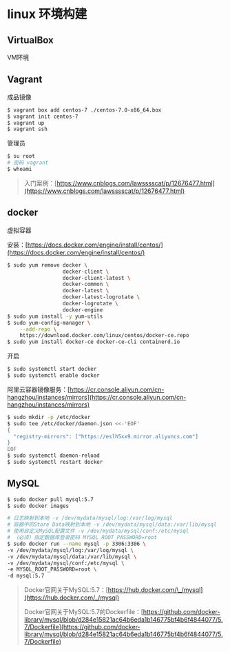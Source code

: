 # linux 环境构建

## VirtualBox

VM环境

## Vagrant

成品镜像

```bash
$ vagrant box add centos-7 ./centos-7.0-x86_64.box
$ vagrant init centos-7
$ vagrant up
$ vagrant ssh
```

管理员

```bash
$ su root
# 密码 vagrant
$ whoami
```

> 入门案例：[https://www.cnblogs.com/lawsssscat/p/12676477.html](https://www.cnblogs.com/lawsssscat/p/12676477.html)

## docker

虚拟容器

安装：[https://docs.docker.com/engine/install/centos/](https://docs.docker.com/engine/install/centos/)

```bash
$ sudo yum remove docker \
                  docker-client \
                  docker-client-latest \
                  docker-common \
                  docker-latest \
                  docker-latest-logrotate \
                  docker-logrotate \
                  docker-engine
$ sudo yum install -y yum-utils
$ sudo yum-config-manager \
    --add-repo \
    https://download.docker.com/linux/centos/docker-ce.repo
$ sudo yum install docker-ce docker-ce-cli containerd.io
```

开启

```bash
$ sudo systemctl start docker
$ sudo systemctl enable docker
```

阿里云容器镜像服务：[https://cr.console.aliyun.com/cn-hangzhou/instances/mirrors](https://cr.console.aliyun.com/cn-hangzhou/instances/mirrors)

```bash
$ sudo mkdir -p /etc/docker
$ sudo tee /etc/docker/daemon.json <<-'EOF'
{
  "registry-mirrors": ["https://eslh5xx9.mirror.aliyuncs.com"]
}
EOF
$ sudo systemctl daemon-reload
$ sudo systemctl restart docker
```

## MySQL

```bash
$ sudo docker pull mysql:5.7
$ sudo docker images 

# 日志映射到本地 -v /dev/mydata/mysql/log:/var/log/mysql
# 容器中的Store Data映射到本地 -v /dev/mydata/mysql/data:/var/lib/mysql
# 使用自定义MySQL配置文件 -v /dev/mydata/mysql/conf:/etc/mysql
# （必须）指定数据库登录密码 MYSQL_ROOT_PASSWORD=root
$ sudo docker run --name mysql -p 3306:3306 \
-v /dev/mydata/mysql/log:/var/log/mysql \
-v /dev/mydata/mysql/data:/var/lib/mysql \
-v /dev/mydata/mysql/conf:/etc/mysql \
-e MYSQL_ROOT_PASSWORD=root \
-d mysql:5.7
```

> Docker官网关于MySQL:5.7：[https://hub.docker.com/\_/mysql](https://hub.docker.com/_/mysql)
>
> Docker官网关于MySQL:5.7的Dockerfile：[https://github.com/docker-library/mysql/blob/d284e15821ac64b6eda1b146775bf4b6f4844077/5.7/Dockerfile](https://github.com/docker-library/mysql/blob/d284e15821ac64b6eda1b146775bf4b6f4844077/5.7/Dockerfile)





